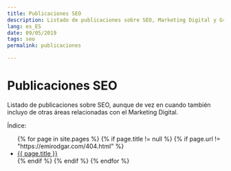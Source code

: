```yaml
---
title: Publicaciones SEO
description: Listado de publicaciones sobre SEO, Marketing Digital y Growth Hacking
lang: es_ES
date: 09/05/2019
tags: seo
permalink: publicaciones

---
```


# Publicaciones SEO

Listado de publicaciones sobre SEO, aunque de vez en cuando también incluyo de otras áreas relacionadas con el Marketing Digital.

Índice: 
<ul>
{% for page in site.pages %}
{% if page.title != null  %}
	{% if page.url != "https://emirodgar.com/404.html" %}
	  <li><a href="{{ page.url }}">{{ page.title }}</a></li>
	{% endif %}
{% endif %}
{% endfor %}
</ul>

<!--stackedit_data:
eyJoaXN0b3J5IjpbLTE0NTcxMTM2NzMsLTE2ODA2NjAzOTUsLT
E5NzgxODAwNTQsMTUwMTE1NDA0OCwtMTU1NDcxNjMyLC00ODA5
ODg0MjAsLTIwNjY3NDE1NzUsMTA5NjE5NjMxNiwtODQ0Mjg0OD
QyLC0yODY4NDkyMDIsNDE1Mzg0NzY4XX0=
-->